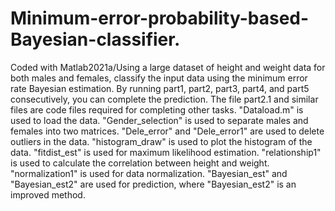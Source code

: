 # Minimum-error-probability-based-Bayesian-classifier.
Coded with Matlab2021a/Using a large dataset of height and weight data for both males and females, classify the input data using the minimum error rate Bayesian estimation.
By running part1, part2, part3, part4, and part5 consecutively, you can complete the prediction.
The file part2.1 and similar files are code files required for completing other tasks.
"Dataload.m" is used to load the data.
"Gender_selection" is used to separate males and females into two matrices.
"Dele_error" and "Dele_error1" are used to delete outliers in the data.
"histogram_draw" is used to plot the histogram of the data.
"fitdist_est" is used for maximum likelihood estimation.
"relationship1" is used to calculate the correlation between height and weight.
"normalization1" is used for data normalization.
"Bayesian_est" and "Bayesian_est2" are used for prediction, where "Bayesian_est2" is an improved method.
